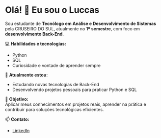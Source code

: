 # Olá! 👋 Eu sou o Luccas

Sou estudante de **Tecnólogo em Análise e Desenvolvimento de Sistemas** pela CRUSEIRO DO SUL, atualmente no **1º semestre**, com foco em **desenvolvimento Back-End**.  

💻 **Habilidades e tecnologias:**  
- Python  
- SQL  
- Curiosidade e vontade de aprender sempre  

🌱 **Atualmente estou:**  
- Estudando novas tecnologias de Back-End  
- Desenvolvendo projetos pessoais para praticar Python e SQL  

🚀 **Objetivo:**  
Aplicar meus conhecimentos em projetos reais, aprender na prática e contribuir para soluções tecnológicas eficientes.

📫 **Contato:**  
- [LinkedIn](https://www.linkedin.com/in/luccas-silva-79bab8240/)

<!---
luccascamar/luccascamar is a ✨ special ✨ repository because its `README.md` (this file) appears on your GitHub profile.
You can click the Preview link to take a look at your changes.
--->
